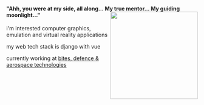 #### "Ahh, you were at my side, all along... My true mentor... My guiding moonlight..." <img width="26px"><img align=right src="https://pixabay.com/get/52e6dd464a52aa14f6d1867dda3536781537dce652527849_1920.jpg" width="230">




i'm interested computer graphics, emulation and virtual reality applications

my web tech stack is django with vue

currently working at [bites, defence & aerospace technologies](https://www.bites.com.tr/)

<!--
**onuratasaritas/onuratasaritas** is a ✨ _special_ ✨ repository because its `README.md` (this file) appears on your GitHub profile.

Here are some ideas to get you started:
-->

